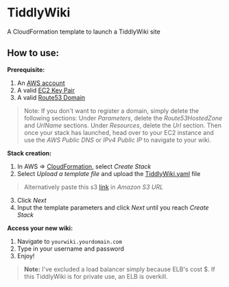 # TiddlyWiki
A CloudFormation template to launch a TiddlyWiki site

## How to use:
**Prerequisite:**
1. An [AWS account](https://aws.amazon.com/#)
1. A valid [EC2 Key Pair](https://docs.aws.amazon.com/AWSEC2/latest/UserGuide/ec2-key-pairs.html)
1. A valid [Route53 Domain](https://docs.aws.amazon.com/Route53/latest/DeveloperGuide/Welcome.html)
> Note: If you don't want to register a domain, simply delete the following sections: Under *Parameters*, delete the *Route53HostedZone* and *UrlName* sections. Under *Resources*, delete the *Url* section. Then once your stack has launched, head over to your EC2 instance and use the *AWS Public DNS* or *IPv4 Public IP* to navigate to your wiki.

**Stack creation:**
1. In AWS => [CloudFormation](https://docs.aws.amazon.com/AWSCloudFormation/latest/UserGuide/GettingStarted.html), select *Create Stack*
2. Select *Upload a template file* and upload the [TiddlyWiki.yaml](https://raw.githubusercontent.com/Juan007/cloudformation/master/TiddlyWiki/TiddlyWiki.yaml) file
> Alternatively paste this s3 [link](https://cf-templates-1coxzaw6pb2ki-eu-west-1.s3-eu-west-1.amazonaws.com/2019206Hl8-TiddlyWiki.yaml) in *Amazon S3 URL*
3. Click *Next*
4. Input the template parameters and click *Next* until you reach *Create Stack*

**Access your new wiki:**
1. Navigate to `yourwiki.yourdomain.com`
1. Type in your username and password
1. Enjoy!

> **Note:** I've excluded a load balancer simply because ELB's cost $. If this TiddlyWiki is for private use, an ELB is overkill.

